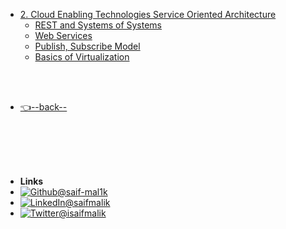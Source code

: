 - [2. Cloud Enabling Technologies Service Oriented Architecture](/2.%20Cloud%20Enabling%20Technologies%20Service%20Oriented%20Architecture/README.md)
    - [REST and Systems of Systems](/2.%20Cloud%20Services/Service%20Providers/README.md)
    - [Web Services](/2.%20Cloud%20Services/Types%20of%20Cloud%20services/README.md)
    - [Publish, Subscribe Model](/2.%20Cloud%20Services/Types%20of%20Cloud%20services/README.md)
    - [Basics of Virtualization](/2.%20Cloud%20Services/Types%20of%20Cloud%20services/README.md)

    
    
<br/>

<br/>

- [👈--back--](../)

<br/>

<br/>

<br/>

<br/>

- **Links**
- [![Github](https://raw.githubusercontent.com/saif-mal1k/web-development/e999b06533ec7666079dd9a3303b15ffde764ed4/assets/img/github.svg)@saif-mal1k](https://github.com/saif-mal1k/)
- [![LinkedIn](https://raw.githubusercontent.com/saif-mal1k/web-development/e999b06533ec7666079dd9a3303b15ffde764ed4/assets/img/linkedin.svg)@saifmalik](http://linkedin.com/in/saifmalik)
- [![Twitter](https://raw.githubusercontent.com/saif-mal1k/web-development/e999b06533ec7666079dd9a3303b15ffde764ed4/assets/img/twitter.svg)@isaifmalik](http://twitter.com/isaifmalik)
